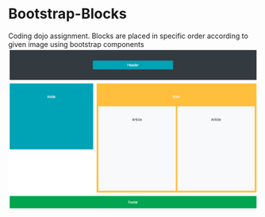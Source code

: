 # Bootstrap-Blocks
Coding dojo assignment. Blocks are placed in specific order according to given image using bootstrap components
![part II](https://github.com/lilipach/Bootstrap-Blocks/blob/main/BlockPositions.png?raw=true)
